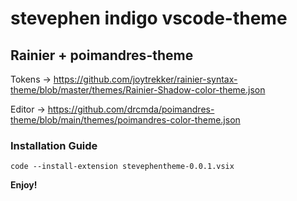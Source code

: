 # stevephen indigo vscode-theme

## Rainier + poimandres-theme

Tokens -> https://github.com/joytrekker/rainier-syntax-theme/blob/master/themes/Rainier-Shadow-color-theme.json

Editor -> https://github.com/drcmda/poimandres-theme/blob/main/themes/poimandres-color-theme.json

### Installation Guide

`code --install-extension stevephentheme-0.0.1.vsix`

**Enjoy!**
